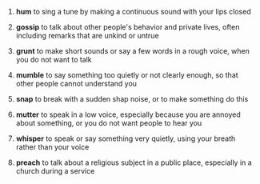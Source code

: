 1. **hum** to sing a tune by making a continuous sound with your lips closed

1. **gossip** to talk about other people's behavior and private lives, often including remarks that are unkind or untrue

1. **grunt** to make short sounds or say a few words in a rough voice, when you do not want to talk

1. **mumble** to say something too quietly or not clearly enough, so that other people cannot understand you

1. **snap** to break with a sudden shap noise, or to make something do this

1. **mutter** to speak in a low voice, especially because you are annoyed about something, or you do not want people to hear you

1. **whisper** to speak or say something very quietly, using your breath rather than your voice

1. **preach** to talk about a religious subject in a public place, especially in a church during a service
